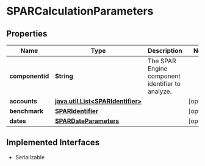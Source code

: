 

# SPARCalculationParameters

## Properties

Name | Type | Description | Notes
------------ | ------------- | ------------- | -------------
**componentid** | **String** | The SPAR Engine component identifier to analyze. | 
**accounts** | [**java.util.List&lt;SPARIdentifier&gt;**](SPARIdentifier.md) |  |  [optional]
**benchmark** | [**SPARIdentifier**](SPARIdentifier.md) |  |  [optional]
**dates** | [**SPARDateParameters**](SPARDateParameters.md) |  |  [optional]


## Implemented Interfaces

* Serializable


